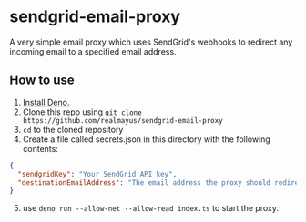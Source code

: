 # sendgrid-email-proxy
A very simple email proxy which uses SendGrid's webhooks to redirect any incoming email to a specified email address.


## How to use
1. [Install Deno.](https://deno.land)
2. Clone this repo using `git clone https://github.com/realmayus/sendgrid-email-proxy`
3. `cd` to the cloned repository
4. Create a file called secrets.json in this directory with the following contents:
  ```json
  {
    "sendgridKey": "Your SendGrid API key",
    "destinationEmailAddress": "The email address the proxy should redirects incoming emails to"
  }
  ```
5. use `deno run --allow-net --allow-read index.ts` to start the proxy.
